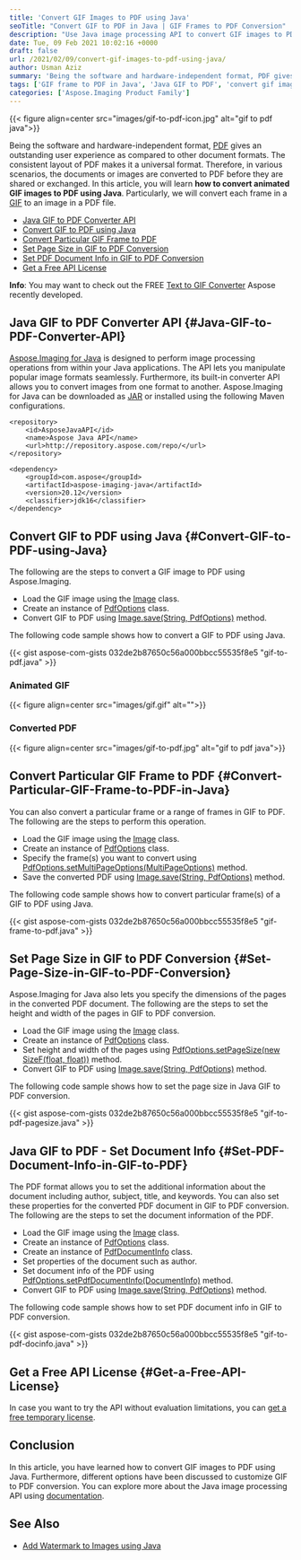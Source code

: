 ```yaml
---
title: 'Convert GIF Images to PDF using Java'
seoTitle: "Convert GIF to PDF in Java | GIF Frames to PDF Conversion"
description: "Use Java image processing API to convert GIF images to PDF using Java. Convert all or the seletced frames in GIF to PDF using Java."
date: Tue, 09 Feb 2021 10:02:16 +0000
draft: false
url: /2021/02/09/convert-gif-images-to-pdf-using-java/
author: Usman Aziz
summary: 'Being the software and hardware-independent format, PDF gives an outstanding user experience as compared to other document formats. The consistent layout of PDF makes it a universal format. Therefore, in various scenarios, the documents or images are converted to PDF before they are shared or exchanged. In this article, you will learn **how to convert animated GIF images to PDF using Java**. Particularly, we will convert each frame in a GIF to an image in a PDF file.'
tags: ['GIF frame to PDF in Java', 'Java GIF to PDF', 'convert gif images to pdf java']
categories: ['Aspose.Imaging Product Family']
---
```




{{< figure align=center src="images/gif-to-pdf-icon.jpg" alt="gif to pdf java">}}


Being the software and hardware-independent format, [PDF][1] gives an outstanding user experience as compared to other document formats. The consistent layout of PDF makes it a universal format. Therefore, in various scenarios, the documents or images are converted to PDF before they are shared or exchanged. In this article, you will learn **how to convert animated GIF images to PDF using Java**. Particularly, we will convert each frame in a [GIF][2] to an image in a PDF file.

*   [Java GIF to PDF Converter API][3]
*   [Convert GIF to PDF using Java][4]
*   [Convert Particular GIF Frame to PDF][5]
*   [Set Page Size in GIF to PDF Conversion][6]
*   [Set PDF Document Info in GIF to PDF Conversion][7]
*   [Get a Free API License][8]

**Info**: You may want to check out the FREE [Text to GIF Converter][9] Aspose recently developed.

## Java GIF to PDF Converter API {#Java-GIF-to-PDF-Converter-API}

[Aspose.Imaging for Java][10] is designed to perform image processing operations from within your Java applications. The API lets you manipulate popular image formats seamlessly. Furthermore, its built-in converter API allows you to convert images from one format to another. Aspose.Imaging for Java can be downloaded as [JAR][11] or installed using the following Maven configurations.

```
<repository>
    <id>AsposeJavaAPI</id>
    <name>Aspose Java API</name>
    <url>http://repository.aspose.com/repo/</url>
</repository>
```
```
<dependency>
    <groupId>com.aspose</groupId>
    <artifactId>aspose-imaging-java</artifactId>
    <version>20.12</version>
    <classifier>jdk16</classifier>
</dependency>
```

## Convert GIF to PDF using Java {#Convert-GIF-to-PDF-using-Java}

The following are the steps to convert a GIF image to PDF using Aspose.Imaging.

*   Load the GIF image using the [Image][12] class.
*   Create an instance of [PdfOptions][13] class.
*   Convert GIF to PDF using [Image.save(String, PdfOptions)][14] method.

The following code sample shows how to convert a GIF to PDF using Java.

{{< gist aspose-com-gists 032de2b87650c56a000bbcc55535f8e5 "gif-to-pdf.java" >}}

### Animated GIF



{{< figure align=center src="images/gif.gif" alt="">}}


### Converted PDF



{{< figure align=center src="images/gif-to-pdf.jpg" alt="gif to pdf java">}}


## Convert Particular GIF Frame to PDF {#Convert-Particular-GIF-Frame-to-PDF-in-Java}

You can also convert a particular frame or a range of frames in GIF to PDF. The following are the steps to perform this operation.

*   Load the GIF image using the [Image][15] class.
*   Create an instance of [PdfOptions][16] class.
*   Specify the frame(s) you want to convert using [PdfOptions.setMultiPageOptions(MultiPageOptions)][17] method.
*   Save the converted PDF using [Image.save(String, PdfOptions)][18] method.

The following code sample shows how to convert particular frame(s) of a GIF to PDF using Java.

{{< gist aspose-com-gists 032de2b87650c56a000bbcc55535f8e5 "gif-frame-to-pdf.java" >}}

## Set Page Size in GIF to PDF Conversion {#Set-Page-Size-in-GIF-to-PDF-Conversion}

Aspose.Imaging for Java also lets you specify the dimensions of the pages in the converted PDF document. The following are the steps to set the height and width of the pages in GIF to PDF conversion.

*   Load the GIF image using the [Image][19] class.
*   Create an instance of [PdfOptions][20] class.
*   Set height and width of the pages using [PdfOptions.setPageSize(new SizeF(float, float))][21] method.
*   Convert GIF to PDF using [Image.save(String, PdfOptions)][22] method.

The following code sample shows how to set the page size in Java GIF to PDF conversion.

{{< gist aspose-com-gists 032de2b87650c56a000bbcc55535f8e5 "gif-to-pdf-pagesize.java" >}}

## Java GIF to PDF - Set Document Info {#Set-PDF-Document-Info-in-GIF-to-PDF}

The PDF format allows you to set the additional information about the document including author, subject, title, and keywords. You can also set these properties for the converted PDF document in GIF to PDF conversion. The following are the steps to set the document information of the PDF.

*   Load the GIF image using the [Image][23] class.
*   Create an instance of [PdfOptions][24] class.
*   Create an instance of [PdfDocumentInfo][25] class.
*   Set properties of the document such as author.
*   Set document info of the PDF using [PdfOptions.setPdfDocumentInfo(DocumentInfo)][26] method.
*   Convert GIF to PDF using [Image.save(String, PdfOptions)][27] method.

The following code sample shows how to set PDF document info in GIF to PDF conversion.

{{< gist aspose-com-gists 032de2b87650c56a000bbcc55535f8e5 "gif-to-pdf-docinfo.java" >}}

## Get a Free API License {#Get-a-Free-API-License}

In case you want to try the API without evaluation limitations, you can [get a free temporary license][28].

## Conclusion

In this article, you have learned how to convert GIF images to PDF using Java. Furthermore, different options have been discussed to customize GIF to PDF conversion. You can explore more about the Java image processing API using [documentation][29].

## See Also

*   [Add Watermark to Images using Java][30]




[1]: https://docs.fileformat.com/pdf/
[2]: https://docs.fileformat.com/image/gif/
[3]: #Java-GIF-to-PDF-Converter-API
[4]: #Convert-GIF-to-PDF-using-Java
[5]: #Convert-Particular-GIF-Frame-to-PDF-in-Java
[6]: #Set-Page-Size-in-GIF-to-PDF-Conversion
[7]: #Set-PDF-Document-Info-in-GIF-to-PDF
[8]: #Get-a-Free-API-License
[9]: https://products.aspose.app/slides/text-to-gif
[10]: https://products.aspose.com/imaging/java
[11]: https://downloads.aspose.com/imaging/java
[12]: https://apireference.aspose.com/imaging/java/com.aspose.imaging/Image
[13]: https://apireference.aspose.com/imaging/java/com.aspose.imaging.imageoptions/PdfOptions
[14]: https://apireference.aspose.com/imaging/java/com.aspose.imaging/Image#save-java.lang.String-com.aspose.imaging.ImageOptionsBase-
[15]: https://apireference.aspose.com/imaging/java/com.aspose.imaging/Image
[16]: https://apireference.aspose.com/imaging/java/com.aspose.imaging.imageoptions/PdfOptions
[17]: https://apireference.aspose.com/imaging/java/com.aspose.imaging/ImageOptionsBase#setMultiPageOptions-com.aspose.imaging.imageoptions.MultiPageOptions-
[18]: https://apireference.aspose.com/imaging/java/com.aspose.imaging/Image#save-java.lang.String-com.aspose.imaging.ImageOptionsBase-
[19]: https://apireference.aspose.com/imaging/java/com.aspose.imaging/Image
[20]: https://apireference.aspose.com/imaging/java/com.aspose.imaging.imageoptions/PdfOptions
[21]: https://apireference.aspose.com/imaging/java/com.aspose.imaging.imageoptions/PdfOptions#setPageSize-com.aspose.imaging.SizeF-
[22]: https://apireference.aspose.com/imaging/java/com.aspose.imaging/Image#save-java.lang.String-com.aspose.imaging.ImageOptionsBase-
[23]: https://apireference.aspose.com/imaging/java/com.aspose.imaging/Image
[24]: https://apireference.aspose.com/imaging/java/com.aspose.imaging.imageoptions/PdfOptions
[25]: https://apireference.aspose.com/imaging/java/com.aspose.imaging.fileformats.pdf/PdfDocumentInfo
[26]: https://apireference.aspose.com/imaging/java/com.aspose.imaging.imageoptions/PdfOptions#setPdfDocumentInfo-com.aspose.imaging.fileformats.pdf.PdfDocumentInfo-
[27]: https://apireference.aspose.com/imaging/java/com.aspose.imaging/Image#save-java.lang.String-com.aspose.imaging.ImageOptionsBase-
[28]: https://purchase.aspose.com/temporary-license
[29]: https://docs.aspose.com/imaging/java
[30]: https://blog.aspose.com/2021/01/27/Add-Watermark-to-Images-using-Java/





